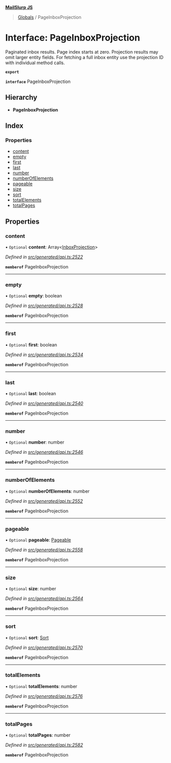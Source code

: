 **[MailSlurp JS](../README.md)**

> [Globals](../README.md) / PageInboxProjection

# Interface: PageInboxProjection

Paginated inbox results. Page index starts at zero. Projection results may omit larger entity fields. For fetching a full inbox entity use the projection ID with individual method calls.

**`export`** 

**`interface`** PageInboxProjection

## Hierarchy

* **PageInboxProjection**

## Index

### Properties

* [content](pageinboxprojection.md#content)
* [empty](pageinboxprojection.md#empty)
* [first](pageinboxprojection.md#first)
* [last](pageinboxprojection.md#last)
* [number](pageinboxprojection.md#number)
* [numberOfElements](pageinboxprojection.md#numberofelements)
* [pageable](pageinboxprojection.md#pageable)
* [size](pageinboxprojection.md#size)
* [sort](pageinboxprojection.md#sort)
* [totalElements](pageinboxprojection.md#totalelements)
* [totalPages](pageinboxprojection.md#totalpages)

## Properties

### content

• `Optional` **content**: Array\<[InboxProjection](inboxprojection.md)>

*Defined in [src/generated/api.ts:2522](https://github.com/mailslurp/mailslurp-client/blob/359c034/src/generated/api.ts#L2522)*

**`memberof`** PageInboxProjection

___

### empty

• `Optional` **empty**: boolean

*Defined in [src/generated/api.ts:2528](https://github.com/mailslurp/mailslurp-client/blob/359c034/src/generated/api.ts#L2528)*

**`memberof`** PageInboxProjection

___

### first

• `Optional` **first**: boolean

*Defined in [src/generated/api.ts:2534](https://github.com/mailslurp/mailslurp-client/blob/359c034/src/generated/api.ts#L2534)*

**`memberof`** PageInboxProjection

___

### last

• `Optional` **last**: boolean

*Defined in [src/generated/api.ts:2540](https://github.com/mailslurp/mailslurp-client/blob/359c034/src/generated/api.ts#L2540)*

**`memberof`** PageInboxProjection

___

### number

• `Optional` **number**: number

*Defined in [src/generated/api.ts:2546](https://github.com/mailslurp/mailslurp-client/blob/359c034/src/generated/api.ts#L2546)*

**`memberof`** PageInboxProjection

___

### numberOfElements

• `Optional` **numberOfElements**: number

*Defined in [src/generated/api.ts:2552](https://github.com/mailslurp/mailslurp-client/blob/359c034/src/generated/api.ts#L2552)*

**`memberof`** PageInboxProjection

___

### pageable

• `Optional` **pageable**: [Pageable](pageable.md)

*Defined in [src/generated/api.ts:2558](https://github.com/mailslurp/mailslurp-client/blob/359c034/src/generated/api.ts#L2558)*

**`memberof`** PageInboxProjection

___

### size

• `Optional` **size**: number

*Defined in [src/generated/api.ts:2564](https://github.com/mailslurp/mailslurp-client/blob/359c034/src/generated/api.ts#L2564)*

**`memberof`** PageInboxProjection

___

### sort

• `Optional` **sort**: [Sort](sort.md)

*Defined in [src/generated/api.ts:2570](https://github.com/mailslurp/mailslurp-client/blob/359c034/src/generated/api.ts#L2570)*

**`memberof`** PageInboxProjection

___

### totalElements

• `Optional` **totalElements**: number

*Defined in [src/generated/api.ts:2576](https://github.com/mailslurp/mailslurp-client/blob/359c034/src/generated/api.ts#L2576)*

**`memberof`** PageInboxProjection

___

### totalPages

• `Optional` **totalPages**: number

*Defined in [src/generated/api.ts:2582](https://github.com/mailslurp/mailslurp-client/blob/359c034/src/generated/api.ts#L2582)*

**`memberof`** PageInboxProjection
